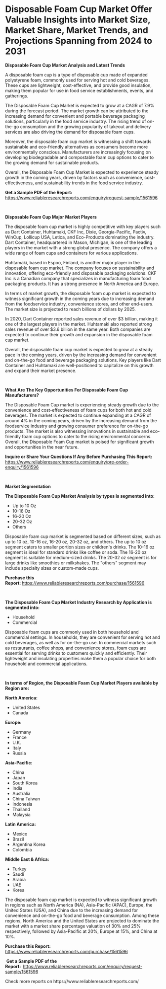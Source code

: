 <p><h1>Disposable Foam Cup Market Offer Valuable Insights into Market Size, Market Share, Market Trends, and Projections Spanning from 2024 to 2031</h1></p><p><strong>Disposable Foam Cup Market Analysis and Latest Trends</strong></p>
<p><p>A disposable foam cup is a type of disposable cup made of expanded polystyrene foam, commonly used for serving hot and cold beverages. These cups are lightweight, cost-effective, and provide good insulation, making them popular for use in food service establishments, events, and gatherings.</p><p>The Disposable Foam Cup Market is expected to grow at a CAGR of 7.9% during the forecast period. The market growth can be attributed to the increasing demand for convenient and portable beverage packaging solutions, particularly in the food service industry. The rising trend of on-the-go consumption and the growing popularity of takeout and delivery services are also driving the demand for disposable foam cups.</p><p>Moreover, the disposable foam cup market is witnessing a shift towards sustainable and eco-friendly alternatives as consumers become more environmentally conscious. Manufacturers are increasingly focusing on developing biodegradable and compostable foam cup options to cater to the growing demand for sustainable products.</p><p>Overall, the Disposable Foam Cup Market is expected to experience steady growth in the coming years, driven by factors such as convenience, cost-effectiveness, and sustainability trends in the food service industry.</p></p>
<p><strong>Get a Sample PDF of the Report:&nbsp;</strong> <a href="https://www.reliableresearchreports.com/enquiry/request-sample/1561596">https://www.reliableresearchreports.com/enquiry/request-sample/1561596</a></p>
<p>&nbsp;</p>
<p><strong>Disposable Foam Cup Major Market Players</strong></p>
<p><p>The disposable foam cup market is highly competitive with key players such as Dart Container, Huhtamaki, CKF Inc, Dixie, Georgia-Pacific, Pactiv, WinCup, Lollicup USA, Letica, and Eco-Products dominating the industry. Dart Container, headquartered in Mason, Michigan, is one of the leading players in the market with a strong global presence. The company offers a wide range of foam cups and containers for various applications.</p><p>Huhtamaki, based in Espoo, Finland, is another major player in the disposable foam cup market. The company focuses on sustainability and innovation, offering eco-friendly and disposable packaging solutions. CKF Inc is a Canadian company that specializes in manufacturing foam food packaging products. It has a strong presence in North America and Europe.</p><p>In terms of market growth, the disposable foam cup market is expected to witness significant growth in the coming years due to increasing demand from the foodservice industry, convenience stores, and other end-users. The market size is projected to reach billions of dollars by 2025.</p><p>In 2020, Dart Container reported sales revenue of over $3 billion, making it one of the largest players in the market. Huhtamaki also reported strong sales revenue of over $3.6 billion in the same year. Both companies are expected to continue their growth and expansion in the disposable foam cup market.</p><p>Overall, the disposable foam cup market is expected to grow at a steady pace in the coming years, driven by the increasing demand for convenient and on-the-go food and beverage packaging solutions. Key players like Dart Container and Huhtamaki are well-positioned to capitalize on this growth and expand their market presence.</p></p>
<p>&nbsp;</p>
<p><strong>What Are The Key Opportunities For Disposable Foam Cup Manufacturers?</strong></p>
<p><p>The Disposable Foam Cup market is experiencing steady growth due to the convenience and cost-effectiveness of foam cups for both hot and cold beverages. The market is expected to continue expanding at a CAGR of around 4% in the coming years, driven by the increasing demand from the foodservice industry and growing consumer preference for on-the-go products. The market is also witnessing innovations in sustainable and eco-friendly foam cup options to cater to the rising environmental concerns. Overall, the Disposable Foam Cup market is poised for significant growth and opportunities in the near future.</p></p>
<p><strong>Inquire or Share Your Questions If Any Before Purchasing This Report:</strong> <a href="https://www.reliableresearchreports.com/enquiry/pre-order-enquiry/1561596">https://www.reliableresearchreports.com/enquiry/pre-order-enquiry/1561596</a></p>
<p>&nbsp;</p>
<p><strong>Market Segmentation</strong></p>
<p><strong>The Disposable Foam Cup Market Analysis by types is segmented into:</strong></p>
<p><ul><li>Up to 10 Oz</li><li>10-16 Oz</li><li>16-20 Oz</li><li>20-32 Oz</li><li>Others</li></ul></p>
<p><p>Disposable foam cup market is segmented based on different sizes, such as up to 10 oz, 10-16 oz, 16-20 oz, 20-32 oz, and others. The up to 10 oz segment caters to smaller portion sizes or children's drinks. The 10-16 oz segment is ideal for standard drinks like coffee or soda. The 16-20 oz segment is suitable for medium-sized drinks. The 20-32 oz segment is for large drinks like smoothies or milkshakes. The "others" segment may include specialty sizes or custom-made cups.</p></p>
<p><strong>Purchase this Report:&nbsp;</strong><a href="https://www.reliableresearchreports.com/purchase/1561596">https://www.reliableresearchreports.com/purchase/1561596</a></p>
<p>&nbsp;</p>
<p><strong>The Disposable Foam Cup Market Industry Research by Application is segmented into:</strong></p>
<p><ul><li>Household</li><li>Commercial</li></ul></p>
<p><p>Disposable foam cups are commonly used in both household and commercial settings. In households, they are convenient for serving hot and cold beverages, as well as for on-the-go use. In commercial markets such as restaurants, coffee shops, and convenience stores, foam cups are essential for serving drinks to customers quickly and efficiently. Their lightweight and insulating properties make them a popular choice for both household and commercial applications.</p></p>
<p>&nbsp;</p>
<p><strong>In terms of Region, the Disposable Foam Cup Market Players available by Region are:</strong></p>
<p>
    <p> <strong> North America: </strong>
        <ul>
            <li>United States</li>
            <li>Canada</li>
        </ul>
        </p> 
    <p> <strong> Europe: </strong>
        <ul>
            <li>Germany</li>
            <li>France</li>
            <li>U.K.</li>
            <li>Italy</li>
            <li>Russia</li>
        </ul>
        </p> 
    <p> <strong> Asia-Pacific: </strong>
        <ul>
            <li>China</li>
            <li>Japan</li>
            <li>South Korea</li>
            <li>India</li>
            <li>Australia</li>
            <li>China Taiwan</li>
            <li>Indonesia</li>
            <li>Thailand</li>
            <li>Malaysia</li>
        </ul>
        </p> 
    <p> <strong> Latin America: </strong>
        <ul>
            <li>Mexico</li>
            <li>Brazil</li>
            <li>Argentina Korea</li>
            <li>Colombia</li>
        </ul>
        </p> 
    <p> <strong> Middle East & Africa: </strong>
        <ul>
            <li>Turkey</li>
            <li>Saudi</li>
            <li>Arabia</li>
            <li>UAE</li>
            <li>Korea</li>
        </ul>
    </p>
    </p>
<p><p>The disposable foam cup market is expected to witness significant growth in regions such as North America (NA), Asia-Pacific (APAC), Europe, the United States (USA), and China due to the increasing demand for convenience and on-the-go food and beverage consumption. Among these regions, North America and the United States are projected to dominate the market with a market share percentage valuation of 30% and 25% respectively, followed by Asia-Pacific at 20%, Europe at 15%, and China at 10%.</p></p>
<p><strong>Purchase this Report: </strong><a href="https://www.reliableresearchreports.com/purchase/1561596">https://www.reliableresearchreports.com/purchase/1561596</a></p>
<p>&nbsp;<strong>Get a Sample PDF of the Report:&nbsp;&nbsp;</strong><a href="https://www.reliableresearchreports.com/enquiry/request-sample/1561596">https://www.reliableresearchreports.com/enquiry/request-sample/1561596</a></p>
<p><strong></strong></p>
<p>Check more reports on https://www.reliableresearchreports.com/</p>
